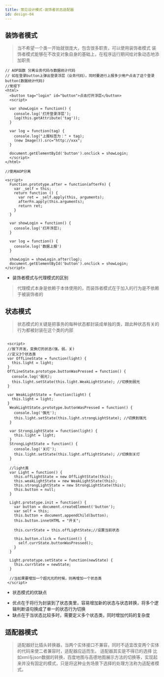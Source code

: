 ```yaml
---
title: 常见设计模式-装饰者状态适配器
id: design-04
---
```


## 装饰者模式
> 当不希望一个类一开始就很庞大，包含很多职责，可以使用装饰者模式
> 装饰者模式能够在不改变对象自身的基础上，在程序运行期间给对象动态地添加职责
<!--truncate-->
```
// AOP函数 分离业务代码与数据统计代码
// 如在登录button上弹出登录浮层（业务代码），同时要进行上报多少用户点击了这个登录button(数据统计代码)
//常规下
<html>
  <button tag="login" id="button">点击打开浮层</button>
  <script>
    
  var showLogin = function() {
    console.log('打开登录浮层');
    log(this.getAttribute('tag'));
  }

  var log = function(tag) {
    console.log("上报标签为：" + tag);
    (new Image()).src="http://xxx";
  }

  document.getElementById('button').onclick = showLogin;
  </script>
</html>

//使用AOP分离

<script>
  Function.prototype.after = function(afterFn) {
    var _self = this;
    return function () {
      var ret = _self.apply(this, arguments);
      afterFn.apply(this.arguments);
      return ret;
    }
  }

  var showLogin = function() {
    console.log('打开浮层);
  }

  var log = function() {
    console.log('数据上报')
  }

  showLogin = showLogin.after(log);
  document.getElementById('button').onclick = showLogin;
</script>

```

  + 装饰者模式与代理模式的区别
  >代理模式本身是依赖于本体使用的，而装饰者模式在于加入的行为是不依赖于被装饰者的

## 状态模式
>状态模式的关键是把事务的每种状态都封装成单独的类，跟此种状态有关的行为都被封装在这个类的内部

```
 
 <script>
 //按下开发，变换灯的状态(强，弱，关)
 //定义3个状态类
 var OffLineState = function(light) {
   this.light = light;
 }
 OffLineState.prototype.buttonWasPressed = function() {
   console.log('弱光);
   this.light.setState(this.light.WeakLightState); //切换到弱光
 }

 var WeakLightState = function(light) {
   this.light = light;
 }
  WeakLightState.prototype.buttonWasPressed = function() {
    console.log('强光');
    this.light.setState(this.light.strongLightState); //切换到强光
  }

  var StrongLightState = function(light) {
    this.light = light;
  }
  StrongLightState = function() {
    console.log('关灯');
    this.light.setState(this.light.offLightState); //切换到关灯
  }

  //light类
  var Light = function() {
    this.offLightState = new OffLightState(this);
    this.weakLightState = new WeakLightState(this);
    this.strongLightState = new StrongLightState(this);
    this.button = null;
  }

  Light.prototype.init = function() {
    var button = document.createElement('button');
    var self = this;
    this.button = document.appendChild(button);
    this.button.innetHTML = "开关";

    this.currState = this.offLightState;//设置当前状态

    this.button.click = functiont() {
      self.currState.buttonWasPressed();
    }
  }

  Light.prototype.setState = function(newState) {
    this.currState = newState;
  }

  //当如果要增加一个超光光的时候，则再增加一个状态类
 </script>
```
  + 状态模式的优缺点
   - 优点在于将行为封装到了状态类里，容易增加新的状态与状态转换，将多个逻辑判断语句换成了单一的状态行为切换
   - 缺点在于当状态比较多时，需要定义多个状态类，同时增加代码的复杂度


## 适配器模式
> 适配器好比插头转换器，当两个实体接口不兼容，同时不适宜改变两个实体的代码来使二者兼容时，适配器应运而生。
> 适配器其实是不得已的选择
> 比如xml与json数据的转换，百度地图与高德地图展示方法的切换等，实现起来并没有固定的模式，只是将这种业务场景下选择的处理方法称为适配者模式。